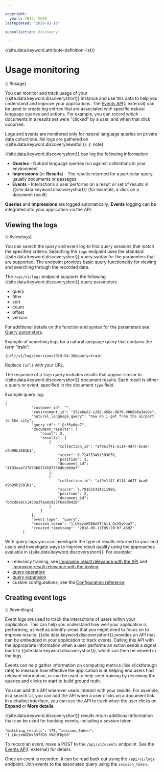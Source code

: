 ```yaml
---

copyright:
  years: 2015, 2020
lastupdated: "2020-02-10"

subcollection: discovery

---
```


{{site.data.keyword.attribute-definition-list}}

# Usage monitoring
{: #usage}

You can monitor and track usage of your {{site.data.keyword.discoveryshort}} instance and use this data to help you understand and improve your applications. The [Events API](/apidocs/discovery#create-event){: external} can be used to create log entries that are associated with specific natural language queries and actions. For example, you can record which documents in a results set were "clicked" by a user, and when that click occurred.

Logs and events are monitored only for natural language queries on private data collections. No logs are gathered on {{site.data.keyword.discoverynewsfull}}.
{: note}

{{site.data.keyword.discoveryshort}} can log the following information:
- **Queries** - Natural language queries run against collections in your environment 
- **Impressions** (or **Results**) -  The results returned for a particular query, usually documents or passages 
- **Events** - Interactions a user performs on a result or set of results in {{site.data.keyword.discoveryshort}} (for example, a click on a document result)

**Queries** and **Impressions** are logged automatically; **Events** logging can be integrated into your application via the API.

## Viewing the logs
{: #viewlogs}

You can search the query and event log to find query sessions that match the specified criteria. Searching the `logs` endpoint uses the standard {{site.data.keyword.discoveryshort}} query syntax for the parameters that are supported. The endpoint provides basic query functionality for viewing and searching through the recorded data.  

The `/api/v1/logs` endpoint supports the following {{site.data.keyword.discoveryshort}} query parameters.
- query 
- filter
- sort
- count 
- offset
- version

For additional details on the function and syntax for the parameters see [Query parameters](/docs/discovery?topic=discovery-query-parameters).

Example of searching logs for a natural language query that contains the term “train”:

`{url}/v1/logs?version=2019-04-30&query=train`

Replace `{url}` with your URL.

The response of a `logs` query includes results that appear similar to {{site.data.keyword.discoveryshort}} document results. Each result is either a query or event, specified in the document `type` field.  

Example query log:

```
{
            "customer_id": "",
            "environment_id": "252e6e82-c2d2-450e-9670-0008b0a3a99c",
            "natural_language_query": "how do i get from the airport to the city",
            "query_id": "_Qs35yOoa7",
            "document_results": {
                "count": 2,
                "results": [
                    {
                        "collection_id": "af9e1f41-6114-4d77-bca6-c9b99b2601b1",
                        "score": 6.724753491503856,
                        "position": 1,
                        "document_id": "4193eaa727d79b0f74597356dbcbb9a7"
                    },
                    {
                        "collection_id": "af9e1f41-6114-4d77-bca6-c9b99b2601b1",
                        "score": 5.791631414211986,
                        "position": 2,
                        "document_id": "bdcd6a9cc1438a3faa8c925f6a8d9429"
                    }
                ]
            },
            "event_type": "query",
            "session_token": "1_LKczxWGEWx5TJAi1_Qs35yOoa7",
            "created_timestamp": "2018-09-12T05:20:07.469Z"
        }
```

With query logs you can investigate the type of results returned to your end users and investigate ways to improve result quality using the approaches available in {{site.data.keyword.discoveryshort}}. For example: 
- relevancy training, see [Improving result relevance with the API](/docs/discovery?topic=discovery-improving-result-relevance-with-the-api) and [Improving result relevance with the tooling](/docs/discovery?topic=discovery-improving-result-relevance-with-the-tooling)
- [query operators](/docs/discovery?topic=discovery-query-operators)
- [query expansion](/docs/discovery?topic=discovery-query-concepts#query-expansion)
- custom configurations, see the [Configuration reference](/docs/discovery?topic=discovery-configref)

## Creating event logs
{: #eventlogs}

Event logs are used to track the interactions of users within your application. This can help you understand how well your application is performing, as well as identify areas that you might need to focus on to improve results. {{site.data.keyword.discoveryshort}} provides an API that can be embedded in your application to track events. Calling this API with the appropriate information when a user performs an action sends a signal back to {{site.data.keyword.discoveryshort}}, which can then be viewed in the logs. 

Events can help gather information on computing metrics (like clickthrough rate) to measure how effective the application is at helping end users find relevant information, or can be used to help seed training by reviewing the queries and clicks to start to build ground truth. 

You can add this API wherever users interact with your results. For example, in a search UI, you can add the API when a user clicks on a document link. In a chatbot interface, you can use the API to track when the user clicks on **Expand** or **More details**.

{{site.data.keyword.discoveryshort}} results return additional information that can be used for tracking events, including a session token. 

`"matching_results": 179,`
`"session_token": "1_LKczxWGEWx59fYD0_VV8HFUpb6"`

To record an event, make a POST to the `/api/v1/events` endpoint. See the 
[Events API](/apidocs/discovery#create-event){: external} for details.

Once an event is recorded, it can be read back out using the `/api/v1/logs` endpoint. Join events to the associated query using the `session_token`.